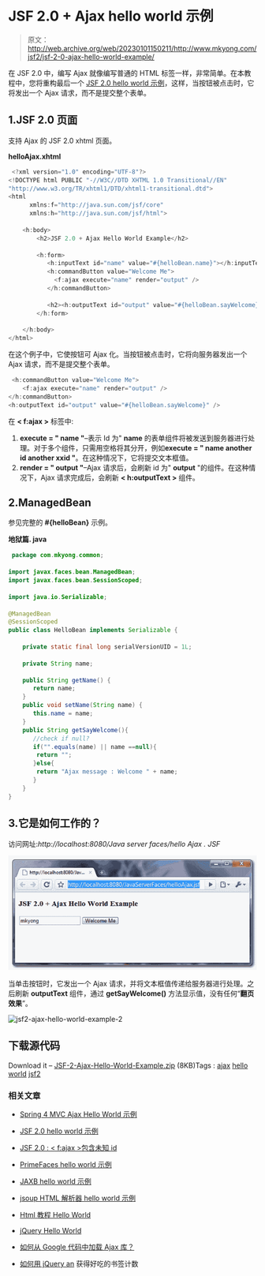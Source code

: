 # JSF 2.0 + Ajax hello world 示例

> 原文：<http://web.archive.org/web/20230101150211/http://www.mkyong.com/jsf2/jsf-2-0-ajax-hello-world-example/>

在 JSF 2.0 中，编写 Ajax 就像编写普通的 HTML 标签一样，非常简单。在本教程中，您将重构最后一个 [JSF 2.0 hello world 示例](http://web.archive.org/web/20201113060605/http://www.mkyong.com/jsf2/jsf-2-0-hello-world-example/)，这样，当按钮被点击时，它将发出一个 Ajax 请求，而不是提交整个表单。

## 1.JSF 2.0 页面

支持 Ajax 的 JSF 2.0 xhtml 页面。

**helloAjax.xhtml**

```java
 <?xml version="1.0" encoding="UTF-8"?>
<!DOCTYPE html PUBLIC "-//W3C//DTD XHTML 1.0 Transitional//EN" 
"http://www.w3.org/TR/xhtml1/DTD/xhtml1-transitional.dtd">
<html 
      xmlns:f="http://java.sun.com/jsf/core"      
      xmlns:h="http://java.sun.com/jsf/html">

    <h:body>
    	<h2>JSF 2.0 + Ajax Hello World Example</h2>

    	<h:form>
    	   <h:inputText id="name" value="#{helloBean.name}"></h:inputText>
    	   <h:commandButton value="Welcome Me">
    		 <f:ajax execute="name" render="output" />
    	   </h:commandButton>

    	   <h2><h:outputText id="output" value="#{helloBean.sayWelcome}" /></h2>	
    	</h:form>

    </h:body>
</html> 
```

在这个例子中，它使按钮可 Ajax 化。当按钮被点击时，它将向服务器发出一个 Ajax 请求，而不是提交整个表单。

```java
 <h:commandButton value="Welcome Me">
    <f:ajax execute="name" render="output" />
</h:commandButton>
<h:outputText id="output" value="#{helloBean.sayWelcome}" /> 
```

在 **< f:ajax >** 标签中:

1.  **execute = " name "**–表示 Id 为" **name** 的表单组件将被发送到服务器进行处理。对于多个组件，只需用空格将其分开，例如**execute = " name another id another xxid "**。在这种情况下，它将提交文本框值。
2.  **render = " output "**–Ajax 请求后，会刷新 id 为" **output** "的组件。在这种情况下，Ajax 请求完成后，会刷新 **< h:outputText >** 组件。

## 2.ManagedBean

参见完整的 **#{helloBean}** 示例。

**地狱篇. java**

```java
 package com.mkyong.common;

import javax.faces.bean.ManagedBean;
import javax.faces.bean.SessionScoped;

import java.io.Serializable;

@ManagedBean
@SessionScoped
public class HelloBean implements Serializable {

	private static final long serialVersionUID = 1L;

	private String name;

	public String getName() {
	   return name;
	}
	public void setName(String name) {
	   this.name = name;
	}
	public String getSayWelcome(){
	   //check if null?
	   if("".equals(name) || name ==null){
		return "";
	   }else{
		return "Ajax message : Welcome " + name;
	   }
	}
} 
```

## 3.它是如何工作的？

访问网址:*http://localhost:8080/Java server faces/hello Ajax . JSF*



![jsf2-ajax-hello-world-example-1](img/cb925097f2b80cd7bdeb160991b82e31.png "jsf2-ajax-hello-world-example-1")

当单击按钮时，它发出一个 Ajax 请求，并将文本框值传递给服务器进行处理。之后刷新 **outputText** 组件，通过 **getSayWelcome()** 方法显示值，没有任何“**翻页效果**”。



![jsf2-ajax-hello-world-example-2](img/ee82dedf03ee1a11901db8b90126620a.png "jsf2-ajax-hello-world-example-2")

## 下载源代码

Download it – [JSF-2-Ajax-Hello-World-Example.zip](http://web.archive.org/web/20201113060605/http://www.mkyong.com/wp-content/uploads/2010/09/JSF-2-Ajax-Hello-World-Example.zip) (8KB)Tags : [ajax](http://web.archive.org/web/20201113060605/https://mkyong.com/tag/ajax/) [hello world](http://web.archive.org/web/20201113060605/https://mkyong.com/tag/hello-world/) [jsf2](http://web.archive.org/web/20201113060605/https://mkyong.com/tag/jsf2/)<input type="hidden" id="mkyong-current-postId" value="7002">

### 相关文章

*   [Spring 4 MVC Ajax Hello World 示例](/web/20201113060605/https://www.mkyong.com/spring-mvc/spring-4-mvc-ajax-hello-world-example/)
*   [JSF 2.0 hello world 示例](/web/20201113060605/https://www.mkyong.com/jsf2/jsf-2-0-hello-world-example/)
*   [JSF 2.0 : < f:ajax >包含未知 id](/web/20201113060605/https://www.mkyong.com/jsf2/jsf-2-0-f-ajax-contains-an-unknown-id/)
*   [PrimeFaces hello world 示例](/web/20201113060605/https://www.mkyong.com/jsf2/primefaces/primefaces-hello-world-example/)
*   [JAXB hello world 示例](/web/20201113060605/https://www.mkyong.com/java/jaxb-hello-world-example/)

*   [jsoup HTML 解析器 hello world 示例](/web/20201113060605/https://www.mkyong.com/java/jsoup-html-parser-hello-world-examples/)
*   [Html 教程 Hello World](/web/20201113060605/https://www.mkyong.com/html/html-tutorial-hello-world/)
*   [jQuery Hello World](/web/20201113060605/https://www.mkyong.com/jquery/jquery-hello-world/)
*   [如何从 Google 代码中加载 Ajax 库？](/web/20201113060605/https://www.mkyong.com/jquery/how-to-load-ajax-libraries-from-google-code/)
*   [如何用 jQuery an](/web/20201113060605/https://www.mkyong.com/jquery/how-to-get-delicious-bookmark-count-with-jquery-and-json/) 获得好吃的书签计数
